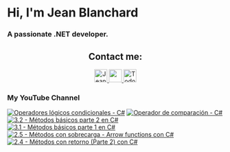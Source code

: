    # Hi, I'm Jean Blanchard
### A passionate .NET developer.



<h2 align="center">Contact me:</h2>

<p align="center">
  <a href="https://www.linkedin.com/in/jeanpblanchard/">
    <img src="https://www.vectorlogo.zone/logos/linkedin/linkedin-icon.svg" alt="Jean Blanchard's LinkedIn Profile" height="30" width="30">
  </a>
      <a href="mailto:ijeanpierrebp@gmail.com">
    <img src="https://www.vectorlogo.zone/logos/gmail/gmail-icon.svg" height="30" width="30">
  </a>
  <a href="https://www.youtube.com/@todoconnet">
    <img src="https://www.vectorlogo.zone/logos/youtube/youtube-icon.svg" alt="Todo con .NET YouTube Channel" height="30" width="30">
  </a>
  


</p>


### My YouTube Channel
<!-- BEGIN YOUTUBE-CARDS -->
[![Operadores lógicos condicionales - C#](https://ytcards.demolab.com/?id=wYWd9RwK83w&title=Operadores+l%C3%B3gicos+condicionales+-+C%23&lang=en&timestamp=1727105460&background_color=%230d1117&title_color=%23ffffff&stats_color=%23dedede&max_title_lines=1&width=250&border_radius=5 "Operadores lógicos condicionales - C#")](https://www.youtube.com/watch?v=wYWd9RwK83w)
[![Operador de comparación - C#](https://ytcards.demolab.com/?id=-g5U3ggk6k8&title=Operador+de+comparaci%C3%B3n+-+C%23&lang=en&timestamp=1727061279&background_color=%230d1117&title_color=%23ffffff&stats_color=%23dedede&max_title_lines=1&width=250&border_radius=5 "Operador de comparación - C#")](https://www.youtube.com/watch?v=-g5U3ggk6k8)
[![3.2 - Métodos básicos parte 2 en C#](https://ytcards.demolab.com/?id=OgYEIJPPvJk&title=3.2+-+M%C3%A9todos+b%C3%A1sicos+parte+2+en+C%23&lang=en&timestamp=1727014502&background_color=%230d1117&title_color=%23ffffff&stats_color=%23dedede&max_title_lines=1&width=250&border_radius=5 "3.2 - Métodos básicos parte 2 en C#")](https://www.youtube.com/watch?v=OgYEIJPPvJk)
[![3.1 - Métodos básicos parte 1 en C#](https://ytcards.demolab.com/?id=zmClnzN40JA&title=3.1+-+M%C3%A9todos+b%C3%A1sicos+parte+1+en+C%23&lang=en&timestamp=1726891247&background_color=%230d1117&title_color=%23ffffff&stats_color=%23dedede&max_title_lines=1&width=250&border_radius=5 "3.1 - Métodos básicos parte 1 en C#")](https://www.youtube.com/watch?v=zmClnzN40JA)
[![2.5 - Métodos con sobrecarga - Arrow functions con C#](https://ytcards.demolab.com/?id=Ij9txhZvc08&title=2.5+-+M%C3%A9todos+con+sobrecarga+-+Arrow+functions+con+C%23&lang=en&timestamp=1726807498&background_color=%230d1117&title_color=%23ffffff&stats_color=%23dedede&max_title_lines=1&width=250&border_radius=5 "2.5 - Métodos con sobrecarga - Arrow functions con C#")](https://www.youtube.com/watch?v=Ij9txhZvc08)
[![2.4 - Métodos con retorno (Parte 2)  con C#](https://ytcards.demolab.com/?id=6VuN_e2oYuQ&title=2.4+-+M%C3%A9todos+con+retorno+%28Parte+2%29++con+C%23&lang=en&timestamp=1726718229&background_color=%230d1117&title_color=%23ffffff&stats_color=%23dedede&max_title_lines=1&width=250&border_radius=5 "2.4 - Métodos con retorno (Parte 2)  con C#")](https://www.youtube.com/watch?v=6VuN_e2oYuQ)
<!-- END YOUTUBE-CARDS -->
